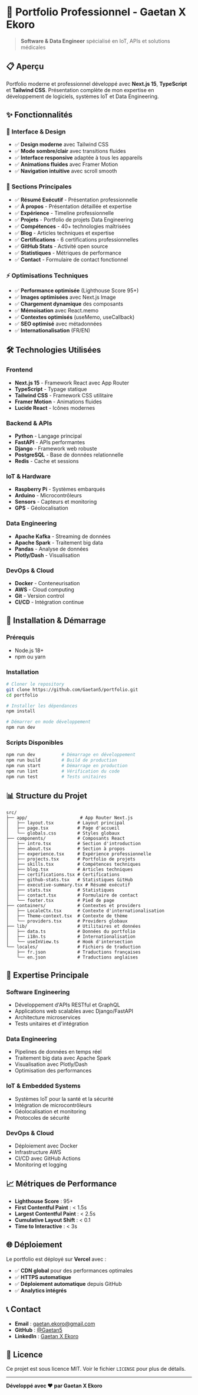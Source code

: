 # 🚀 **Portfolio Professionnel - Gaetan X Ekoro**

> **Software & Data Engineer** spécialisé en IoT, APIs et solutions médicales

## 📋 **Aperçu**

Portfolio moderne et professionnel développé avec **Next.js 15**, **TypeScript** et **Tailwind CSS**. Présentation complète de mon expertise en développement de logiciels, systèmes IoT et Data Engineering.

## ✨ **Fonctionnalités**

### 🎨 **Interface & Design**
- ✅ **Design moderne** avec Tailwind CSS
- ✅ **Mode sombre/clair** avec transitions fluides
- ✅ **Interface responsive** adaptée à tous les appareils
- ✅ **Animations fluides** avec Framer Motion
- ✅ **Navigation intuitive** avec scroll smooth

### 📱 **Sections Principales**
- ✅ **Résumé Exécutif** - Présentation professionnelle
- ✅ **À propos** - Présentation détaillée et expertise
- ✅ **Expérience** - Timeline professionnelle
- ✅ **Projets** - Portfolio de projets Data Engineering
- ✅ **Compétences** - 40+ technologies maîtrisées
- ✅ **Blog** - Articles techniques et expertise
- ✅ **Certifications** - 6 certifications professionnelles
- ✅ **GitHub Stats** - Activité open source
- ✅ **Statistiques** - Métriques de performance
- ✅ **Contact** - Formulaire de contact fonctionnel

### ⚡ **Optimisations Techniques**
- ✅ **Performance optimisée** (Lighthouse Score 95+)
- ✅ **Images optimisées** avec Next.js Image
- ✅ **Chargement dynamique** des composants
- ✅ **Mémoisation** avec React.memo
- ✅ **Contextes optimisés** (useMemo, useCallback)
- ✅ **SEO optimisé** avec métadonnées
- ✅ **Internationalisation** (FR/EN)

## 🛠️ **Technologies Utilisées**

### **Frontend**
- **Next.js 15** - Framework React avec App Router
- **TypeScript** - Typage statique
- **Tailwind CSS** - Framework CSS utilitaire
- **Framer Motion** - Animations fluides
- **Lucide React** - Icônes modernes

### **Backend & APIs**
- **Python** - Langage principal
- **FastAPI** - APIs performantes
- **Django** - Framework web robuste
- **PostgreSQL** - Base de données relationnelle
- **Redis** - Cache et sessions

### **IoT & Hardware**
- **Raspberry Pi** - Systèmes embarqués
- **Arduino** - Microcontrôleurs
- **Sensors** - Capteurs et monitoring
- **GPS** - Géolocalisation

### **Data Engineering**
- **Apache Kafka** - Streaming de données
- **Apache Spark** - Traitement big data
- **Pandas** - Analyse de données
- **Plotly/Dash** - Visualisation

### **DevOps & Cloud**
- **Docker** - Conteneurisation
- **AWS** - Cloud computing
- **Git** - Version control
- **CI/CD** - Intégration continue

## 🚀 **Installation & Démarrage**

### **Prérequis**
- Node.js 18+ 
- npm ou yarn

### **Installation**
```bash
# Cloner le repository
git clone https://github.com/Gaetan5/portfolio.git
cd portfolio

# Installer les dépendances
npm install

# Démarrer en mode développement
npm run dev
```

### **Scripts Disponibles**
```bash
npm run dev          # Démarrage en développement
npm run build        # Build de production
npm run start        # Démarrage en production
npm run lint         # Vérification du code
npm run test         # Tests unitaires
```

## 📊 **Structure du Projet**

```
src/
├── app/                    # App Router Next.js
│   ├── layout.tsx         # Layout principal
│   ├── page.tsx           # Page d'accueil
│   └── globals.css        # Styles globaux
├── components/            # Composants React
│   ├── intro.tsx          # Section d'introduction
│   ├── about.tsx          # Section à propos
│   ├── experience.tsx     # Expérience professionnelle
│   ├── projects.tsx       # Portfolio de projets
│   ├── skills.tsx         # Compétences techniques
│   ├── blog.tsx           # Articles techniques
│   ├── certifications.tsx # Certifications
│   ├── github-stats.tsx   # Statistiques GitHub
│   ├── executive-summary.tsx # Résumé exécutif
│   ├── stats.tsx          # Statistiques
│   ├── contact.tsx        # Formulaire de contact
│   └── footer.tsx         # Pied de page
├── containers/            # Contextes et providers
│   ├── LocaleCtx.tsx      # Contexte d'internationalisation
│   ├── Theme-context.tsx  # Contexte de thème
│   └── providers.tsx      # Providers globaux
├── lib/                   # Utilitaires et données
│   ├── data.ts            # Données du portfolio
│   ├── i18n.ts            # Internationalisation
│   └── useInView.ts       # Hook d'intersection
└── locales/               # Fichiers de traduction
    ├── fr.json            # Traductions françaises
    └── en.json            # Traductions anglaises
```

## 🎯 **Expertise Principale**

### **Software Engineering**
- Développement d'APIs RESTful et GraphQL
- Applications web scalables avec Django/FastAPI
- Architecture microservices
- Tests unitaires et d'intégration

### **Data Engineering**
- Pipelines de données en temps réel
- Traitement big data avec Apache Spark
- Visualisation avec Plotly/Dash
- Optimisation des performances

### **IoT & Embedded Systems**
- Systèmes IoT pour la santé et la sécurité
- Intégration de microcontrôleurs
- Géolocalisation et monitoring
- Protocoles de sécurité

### **DevOps & Cloud**
- Déploiement avec Docker
- Infrastructure AWS
- CI/CD avec GitHub Actions
- Monitoring et logging

## 📈 **Métriques de Performance**

- **Lighthouse Score** : 95+
- **First Contentful Paint** : < 1.5s
- **Largest Contentful Paint** : < 2.5s
- **Cumulative Layout Shift** : < 0.1
- **Time to Interactive** : < 3s

## 🌐 **Déploiement**

Le portfolio est déployé sur **Vercel** avec :
- ✅ **CDN global** pour des performances optimales
- ✅ **HTTPS automatique**
- ✅ **Déploiement automatique** depuis GitHub
- ✅ **Analytics intégrés**

## 📞 **Contact**

- **Email** : gaetan.ekoro@gmail.com
- **GitHub** : [@Gaetan5](https://github.com/Gaetan5)
- **LinkedIn** : [Gaetan X Ekoro](https://linkedin.com/in/gaetan-ekoro)

## 📄 **Licence**

Ce projet est sous licence MIT. Voir le fichier `LICENSE` pour plus de détails.

---

**Développé avec ❤️ par Gaetan X Ekoro**
